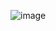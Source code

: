 
![image](https://user-images.githubusercontent.com/99587532/214154330-15d704f2-e5ed-46bd-8a91-1cc05768c6e5.png)

